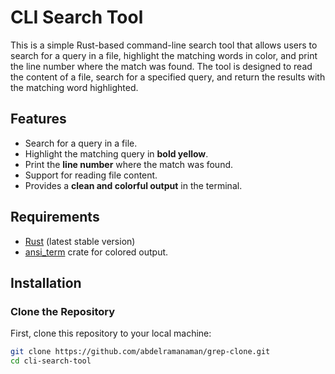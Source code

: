 # CLI Search Tool

This is a simple Rust-based command-line search tool that allows users to search for a query in a file, highlight the matching words in color, and print the line number where the match was found. The tool is designed to read the content of a file, search for a specified query, and return the results with the matching word highlighted.

## Features

- Search for a query in a file.
- Highlight the matching query in **bold yellow**.
- Print the **line number** where the match was found.
- Support for reading file content.
- Provides a **clean and colorful output** in the terminal.

## Requirements

- [Rust](https://www.rust-lang.org/) (latest stable version)
- [ansi_term](https://crates.io/crates/ansi_term) crate for colored output.

## Installation

### Clone the Repository

First, clone this repository to your local machine:

```bash
git clone https://github.com/abdelramanaman/grep-clone.git
cd cli-search-tool
```
